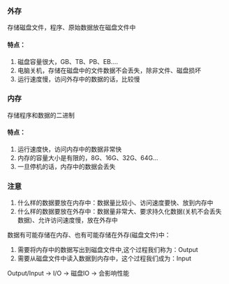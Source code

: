 ### 外存
存储磁盘文件，程序、原始数据放在磁盘文件中
#### 特点：
1. 磁盘容量很大，GB、TB、PB、EB....
2. 电脑关机，存储在磁盘中的文件数据不会丢失，除非文件、磁盘损坏
3. 运行速度慢，访问外存中的数据的话，比较慢

### 内存
存储程序和数据的二进制
#### 特点：
1. 运行速度快，访问内存中的数据非常快
2. 内存的容量大小是有限的，8G、16G、32G、64G...
3. 一旦停机的话，内存中的数据会丢失

### 注意
1. 什么样的数据要放在内存中：数据量比较小、访问速度要快、放到内存中
2. 什么样的数据要放在外存中：数据量非常大、要求持久化数据(关机不会丢失数据)、允许访问速度慢，放在外存中

数据有可能存储在内存、也有可能存储在外存(磁盘文件)中：
1. 需要将内存中的数据写出到磁盘文件中,这个过程我们称为：Output
2. 需要从磁盘文件中读入数据到内存中，这个过程我们成为：Input

Output/Input -> I/O -> 磁盘IO -> 会影响性能


